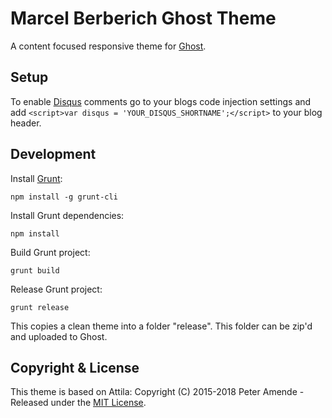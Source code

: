 # Marcel Berberich Ghost Theme

A content focused responsive theme for [Ghost](http://github.com/tryghost/ghost/).

## Setup

To enable [Disqus](https://disqus.com/) comments go to your blogs code injection settings and add `<script>var disqus = 'YOUR_DISQUS_SHORTNAME';</script>` to your blog header.

## Development

Install [Grunt](http://gruntjs.com/getting-started/):

	npm install -g grunt-cli

Install Grunt dependencies:

	npm install

Build Grunt project:

	grunt build

Release Grunt project:

	grunt release

This copies a clean theme into a folder "release". This folder can be zip'd and uploaded to Ghost.

## Copyright & License

This theme is based on Attila:
Copyright (C) 2015-2018 Peter Amende - Released under the [MIT License](https://github.com/zutrinken/attila/blob/master/LICENSE).
